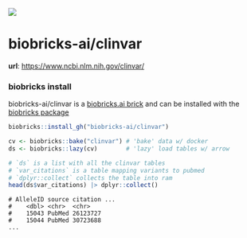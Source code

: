 <a href="https://github.com/biobricks-ai/clinvar/actions"><img src="https://github.com/biobricks-ai/clinvar/actions/workflows/bricktools-check.yaml/badge.svg?branch=master"/></a>

# biobricks-ai/clinvar
**url**: https://www.ncbi.nlm.nih.gov/clinvar/

### biobricks install
biobricks-ai/clinvar is a [biobricks.ai brick](https://biobricks.ai) and can be installed with the [biobricks package](https://github.com/biobricks-ai/biobricks-R)
```R
biobricks::install_gh("biobricks-ai/clinvar")

cv <- biobricks::bake("clinvar") # 'bake' data w/ docker
ds <- biobricks::lazy(cv)        # 'lazy' load tables w/ arrow

# `ds` is a list with all the clinvar tables
# `var_citations` is a table mapping variants to pubmed
# `dplyr::collect` collects the table into ram
head(ds$var_citations) |> dplyr::collect()
```
```
# AlleleID source citation ...
#    <dbl> <chr>  <chr>      
#    15043 PubMed 26123727   
#    15044 PubMed 30723688   
...
```
